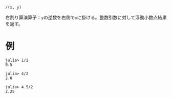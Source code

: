 ```
/(x, y)
```

右割り算演算子：`y`の逆数を右側で`x`に掛ける。整数引数に対して浮動小数点結果を返す。

# 例

```jldoctest
julia> 1/2
0.5

julia> 4/2
2.0

julia> 4.5/2
2.25
```
